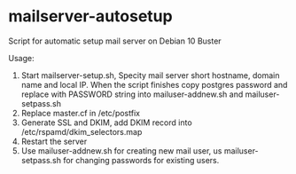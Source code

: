 # mailserver-autosetup
Script for automatic setup mail server on Debian 10 Buster

Usage:
1. Start mailserver-setup.sh, Specity mail server short hostname, domain name and local IP. When the script finishes copy postgres password and replace with PASSWORD string into mailuser-addnew.sh and mailuser-setpass.sh
2. Replace master.cf in /etc/postfix
3. Generate SSL and DKIM, add DKIM record into /etc/rspamd/dkim_selectors.map
4. Restart the server
5. Use mailuser-addnew.sh for creating new mail user, us mailuser-setpass.sh for changing passwords for existing users.
